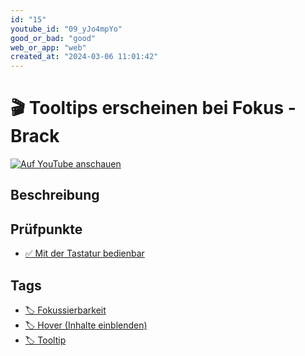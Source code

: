 ```yaml
---
id: "15"
youtube_id: "09_yJo4mpYo"
good_or_bad: "good"
web_or_app: "web"
created_at: "2024-03-06 11:01:42"
---
```


# 🎬 Tooltips erscheinen bei Fokus - Brack

[![Auf YouTube anschauen](https://img.youtube.com/vi/09_yJo4mpYo/sddefault.jpg)](https://youtu.be/09_yJo4mpYo)

## Beschreibung



## Prüfpunkte

- [✅ Mit der Tastatur bedienbar](/wcag/2.1.1-tastatur/mit-der-tastatur-bedienbar)

## Tags

- [🏷️ Fokussierbarkeit](/tags/techniken/tastatur-fokus/fokussierbarkeit)
- [🏷️ Hover (Inhalte einblenden)](/tags/techniken/hover-inhalte-einblenden)
- [🏷️ Tooltip](/tags/javascript-widgets/tooltip)